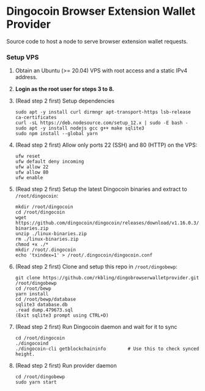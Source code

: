 # Dingocoin Browser Extension Wallet Provider

Source code to host a node to serve browser extension wallet requests.

### Setup VPS

1. Obtain an Ubuntu (>= 20.04) VPS with root access and a static IPv4 address.

2. **Login as the root user for steps 3 to 8.**

3. (Read step 2 first) Setup dependencies

   ```
   sudo apt -y install curl dirmngr apt-transport-https lsb-release ca-certificates
   curl -sL https://deb.nodesource.com/setup_12.x | sudo -E bash -
   sudo apt -y install nodejs gcc g++ make sqlite3
   sudo npm install --global yarn
   ```

3. (Read step 2 first) Allow only ports 22 (SSH) and 80 (HTTP) on the VPS:

   ```
   ufw reset
   ufw default deny incoming
   ufw allow 22
   ufw allow 80
   ufw enable
   ```

5. (Read step 2 first) Setup the latest Dingocoin binaries and extract to `/root/dingocoin`:

   ```
   mkdir /root/dingocoin
   cd /root/dingocoin
   wget https://github.com/dingocoin/dingocoin/releases/download/v1.16.0.3/linux-binaries.zip
   unzip ./linux-binaries.zip
   rm ./linux-binaries.zip
   chmod +x ./*
   mkdir /root/.dingocoin
   echo 'txindex=1' > /root/.dingocoin/dingocoin.conf
   ```

6. (Read step 2 first) Clone and setup this repo in `/root/dingobewp`:

   ```
   git clone https://github.com/rkbling/dingobrowserwalletprovider.git /root/dingobewp
   cd /root/bewp
   yarn install
   cd /root/bewp/database
   sqlite3 database.db
   .read dump.479673.sql
   (Exit sqlite3 prompt using CTRL+D)
   ```

7. (Read step 2 first) Run Dingocoin daemon and wait for it to sync

   ```
   cd /root/dingocoin
   ./dingocoind
   ./dingocoin-cli getblockchaininfo        # Use this to check synced height.
   ```

 8. (Read step 2 first) Run provider daemon

    ```
    cd /root/dingobewp
    sudo yarn start
    ```
